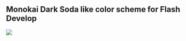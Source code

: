 ## Monokai Dark Soda like color scheme for Flash Develop

![](https://github.com/younes0/fdMonokai/blob/master/preview.png)